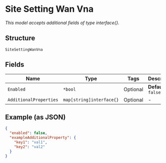 
# Site Setting Wan Vna

*This model accepts additional fields of type interface{}.*

## Structure

`SiteSettingWanVna`

## Fields

| Name | Type | Tags | Description |
|  --- | --- | --- | --- |
| `Enabled` | `*bool` | Optional | **Default**: `false` |
| `AdditionalProperties` | `map[string]interface{}` | Optional | - |

## Example (as JSON)

```json
{
  "enabled": false,
  "exampleAdditionalProperty": {
    "key1": "val1",
    "key2": "val2"
  }
}
```

